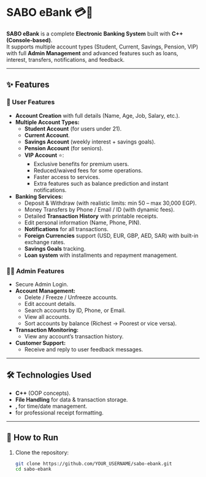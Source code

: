 # SABO eBank 💳🏦

**SABO eBank** is a complete **Electronic Banking System** built with **C++ (Console-based)**.  
It supports multiple account types (Student, Current, Savings, Pension, VIP) with full **Admin Management** and advanced features such as loans, interest, transfers, notifications, and feedback.

---

## ✨ Features

### 👤 User Features
- **Account Creation** with full details (Name, Age, Job, Salary, etc.).
- **Multiple Account Types:**
  - **Student Account** (for users under 21).
  - **Current Account**.
  - **Savings Account** (weekly interest + savings goals).
  - **Pension Account** (for seniors).
  - **VIP Account** ⭐:
    - Exclusive benefits for premium users.
    - Reduced/waived fees for some operations.
    - Faster access to services.
    - Extra features such as balance prediction and instant notifications.
- **Banking Services:**
  - Deposit & Withdraw (with realistic limits: min 50 – max 30,000 EGP).
  - Money Transfers by Phone / Email / ID (with dynamic fees).
  - Detailed **Transaction History** with printable receipts.
  - Edit personal information (Name, Phone, PIN).
  - **Notifications** for all transactions.
  - **Foreign Currencies** support (USD, EUR, GBP, AED, SAR) with built-in exchange rates.
  - **Savings Goals** tracking.
  - **Loan system** with installments and repayment management.

### 👨‍💼 Admin Features
- Secure Admin Login.
- **Account Management:**
  - Delete / Freeze / Unfreeze accounts.
  - Edit account details.
  - Search accounts by ID, Phone, or Email.
  - View all accounts.
  - Sort accounts by balance (Richest → Poorest or vice versa).
- **Transaction Monitoring:**
  - View any account’s transaction history.
- **Customer Support:**
  - Receive and reply to user feedback messages.

---

## 🛠️ Technologies Used
- **C++** (OOP concepts).  
- **File Handling** for data & transaction storage.  
- **<chrono>, <ctime>** for time/date management.  
- **<iomanip>** for professional receipt formatting.  

---

## 🚀 How to Run
1. Clone the repository:
   ```bash
   git clone https://github.com/YOUR_USERNAME/sabo-ebank.git
   cd sabo-ebank
